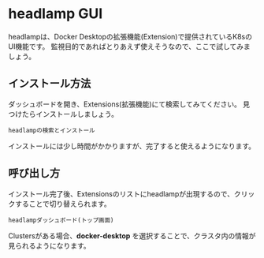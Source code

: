 # headlamp GUI

headlampは、Docker Desktopの拡張機能(Extension)で提供されているK8sのUI機能です。
監視目的であればとりあえず使えそうなので、ここで試してみましょう。

## インストール方法

ダッシュボードを開き、Extensions(拡張機能)にて検索してみてください。
見つけたらインストールしましょう。

```{figure} ./images/headlamp.drawio.png
headlampの検索とインストール
```

インストールには少し時間がかかりますが、完了すると使えるようになります。

## 呼び出し方

インストール完了後、Extensionsのリストにheadlampが出現するので、クリックすることで切り替えられます。

```{figure} ./images/hl-dashboard.drawio.png
headlampダッシュボード(トップ画面)
```

Clustersがある場合、**docker-desktop** を選択することで、クラスタ内の情報が見られるようになります。

